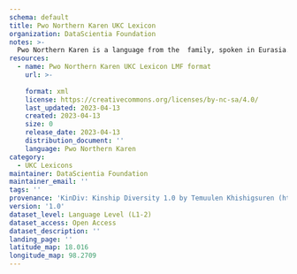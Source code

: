```yaml
---
schema: default
title: Pwo Northern Karen UKC Lexicon
organization: DataScientia Foundation
notes: >-
  Pwo Northern Karen is a language from the  family, spoken in Eurasia. The UKC Lexicon of Pwo Northern Karen is represented as a lexico-semantic network. It consists of words, word senses, synsets, as well as sense-level and synset-level relationships.
resources:
  - name: Pwo Northern Karen UKC Lexicon LMF format
    url: >-
      
    format: xml
    license: https://creativecommons.org/licenses/by-nc-sa/4.0/
    last_updated: 2023-04-13
    created: 2023-04-13
    size: 0
    release_date: 2023-04-13
    distribution_document: ''
    language: Pwo Northern Karen
category:
  - UKC Lexicons
maintainer: DataScientia Foundation
maintainer_email: ''
tags: ''
provenance: 'KinDiv: Kinship Diversity 1.0 by Temuulen Khishigsuren (http://ukc.disi.unitn.it/index.php/kinship/); Princeton WordNet 2.1 by Princeton University (https://wordnet.princeton.edu)'
version: '1.0'
dataset_level: Language Level (L1-2)
dataset_access: Open Access
dataset_description: ''
landing_page: ''
latitude_map: 18.016
longitude_map: 98.2709
---
```


